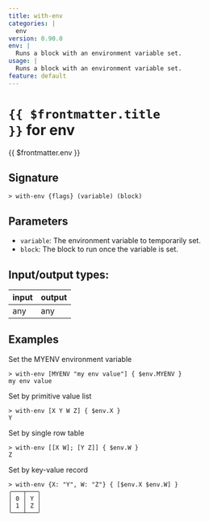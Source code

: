 ```yaml
---
title: with-env
categories: |
  env
version: 0.90.0
env: |
  Runs a block with an environment variable set.
usage: |
  Runs a block with an environment variable set.
feature: default
---
```


<!-- This file is automatically generated. Please edit the command in https://github.com/nushell/nushell instead. -->

# <code>{{ $frontmatter.title }}</code> for env

<div class='command-title'>{{ $frontmatter.env }}</div>

## Signature

`> with-env {flags} (variable) (block)`

## Parameters

- `variable`: The environment variable to temporarily set.
- `block`: The block to run once the variable is set.

## Input/output types:

| input | output |
| ----- | ------ |
| any   | any    |

## Examples

Set the MYENV environment variable

```nu
> with-env [MYENV "my env value"] { $env.MYENV }
my env value
```

Set by primitive value list

```nu
> with-env [X Y W Z] { $env.X }
Y
```

Set by single row table

```nu
> with-env [[X W]; [Y Z]] { $env.W }
Z
```

Set by key-value record

```nu
> with-env {X: "Y", W: "Z"} { [$env.X $env.W] }
╭───┬───╮
│ 0 │ Y │
│ 1 │ Z │
╰───┴───╯

```
